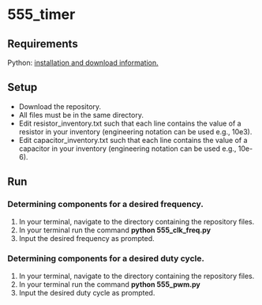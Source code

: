 # 555_timer

## Requirements
Python: [installation and download information.](https://www.python.org/)

## Setup
* Download the repository.
* All files must be in the same directory.
* Edit resistor_inventory.txt such that each line contains the value of a resistor in your inventory (engineering notation can be used e.g., 10e3).
* Edit capacitor_inventory.txt such that each line contains the value of a capacitor in your inventory (engineering notation can be used e.g., 10e-6).

## Run
### Determining components for a desired frequency.
1. In your terminal, navigate to the directory containing the repository files.
2. In your terminal run the command **python 555_clk_freq.py**
3. Input the desired frequency as prompted.

### Determining components for a desired duty cycle.
1. In your terminal, navigate to the directory containing the repository files.
2. In your terminal run the command **python 555_pwm.py**
3. Input the desired duty cycle as prompted.
